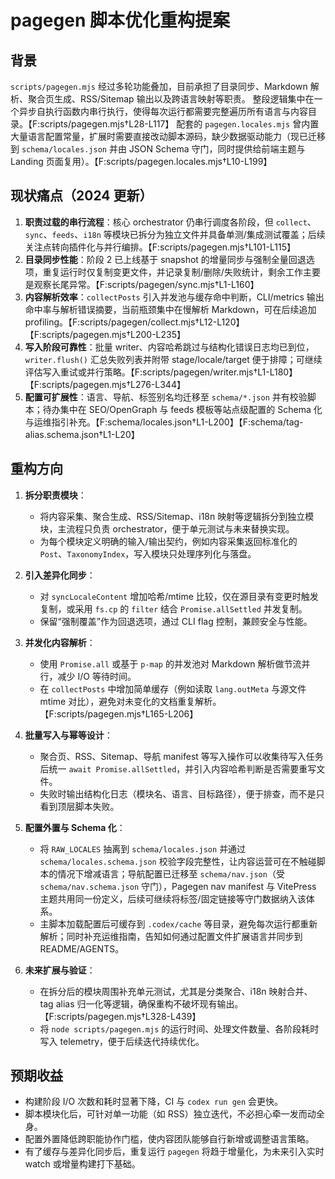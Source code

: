 # pagegen 脚本优化重构提案

## 背景

`scripts/pagegen.mjs` 经过多轮功能叠加，目前承担了目录同步、Markdown 解析、聚合页生成、RSS/Sitemap 输出以及跨语言映射等职责。
整段逻辑集中在一个异步自执行函数内串行执行，使得每次运行都需要完整遍历所有语言与内容目录。【F:scripts/pagegen.mjs†L28-L117】
配套的 `pagegen.locales.mjs` 曾内置大量语言配置常量，扩展时需要直接改动脚本源码，缺少数据驱动能力（现已迁移到 `schema/locales.json` 并由 JSON Schema 守门，同时提供给前端主题与 Landing 页面复用）。【F:scripts/pagegen.locales.mjs†L10-L199】

## 现状痛点（2024 更新）

1. **职责过载的串行流程**：核心 orchestrator 仍串行调度各阶段，但 `collect`、`sync`、`feeds`、`i18n` 等模块已拆分为独立文件并具备单测/集成测试覆盖；后续关注点转向插件化与并行编排。【F:scripts/pagegen.mjs†L101-L115】
2. **目录同步性能**：阶段 2 已上线基于 snapshot 的增量同步与强制全量回退选项，重复运行时仅复制变更文件，并记录复制/删除/失败统计，剩余工作主要是观察长尾异常。【F:scripts/pagegen/sync.mjs†L1-L160】
3. **内容解析效率**：`collectPosts` 引入并发池与缓存命中判断，CLI/metrics 输出命中率与解析错误摘要，当前瓶颈集中在慢解析 Markdown，可在后续追加 profiling。【F:scripts/pagegen/collect.mjs†L12-L120】【F:scripts/pagegen.mjs†L200-L235】
4. **写入阶段可靠性**：批量 writer、内容哈希跳过与结构化错误日志均已到位，`writer.flush()` 汇总失败列表并附带 stage/locale/target 便于排障；可继续评估写入重试或并行策略。【F:scripts/pagegen/writer.mjs†L1-L180】【F:scripts/pagegen.mjs†L276-L344】
5. **配置可扩展性**：语言、导航、标签别名均迁移至 `schema/*.json` 并有校验脚本；待办集中在 SEO/OpenGraph 与 feeds 模板等站点级配置的 Schema 化与运维指引补充。【F:schema/locales.json†L1-L200】【F:schema/tag-alias.schema.json†L1-L20】

## 重构方向

1. **拆分职责模块**：
   - 将内容采集、聚合生成、RSS/Sitemap、i18n 映射等逻辑拆分到独立模块，主流程只负责 orchestrator，便于单元测试与未来替换实现。
   - 为每个模块定义明确的输入/输出契约，例如内容采集返回标准化的 `Post`、`TaxonomyIndex`，写入模块只处理序列化与落盘。

2. **引入差异化同步**：
   - 对 `syncLocaleContent` 增加哈希/mtime 比较，仅在源目录有变更时触发复制，或采用 `fs.cp` 的 `filter` 结合 `Promise.allSettled` 并发复制。
   - 保留“强制覆盖”作为回退选项，通过 CLI flag 控制，兼顾安全与性能。

3. **并发化内容解析**：
   - 使用 `Promise.all` 或基于 `p-map` 的并发池对 Markdown 解析做节流并行，减少 I/O 等待时间。
   - 在 `collectPosts` 中增加简单缓存（例如读取 `lang.outMeta` 与源文件 mtime 对比），避免对未变化的文档重复解析。【F:scripts/pagegen.mjs†L165-L206】

4. **批量写入与幂等设计**：
   - 聚合页、RSS、Sitemap、导航 manifest 等写入操作可以收集待写入任务后统一 `await Promise.allSettled`，并引入内容哈希判断是否需要重写文件。
   - 失败时输出结构化日志（模块名、语言、目标路径），便于排查，而不是只看到顶层脚本失败。

5. **配置外置与 Schema 化**：
   - 将 `RAW_LOCALES` 抽离到 `schema/locales.json` 并通过 `schema/locales.schema.json` 校验字段完整性，让内容运营可在不触碰脚本的情况下增减语言；导航配置已迁移至 `schema/nav.json`（受 `schema/nav.schema.json` 守门），Pagegen nav manifest 与 VitePress 主题共用同一份定义，后续可继续将标签/固定链接等守门数据纳入该体系。
   - 主脚本加载配置后可缓存到 `.codex/cache` 等目录，避免每次运行都重新解析；同时补充运维指南，告知如何通过配置文件扩展语言并同步到 README/AGENTS。

6. **未来扩展与验证**：
   - 在拆分后的模块周围补充单元测试，尤其是分类聚合、i18n 映射合并、tag alias 归一化等逻辑，确保重构不破坏现有输出。【F:scripts/pagegen.mjs†L328-L439】
   - 将 `node scripts/pagegen.mjs` 的运行时间、处理文件数量、各阶段耗时写入 telemetry，便于后续迭代持续优化。

## 预期收益

- 构建阶段 I/O 次数和耗时显著下降，CI 与 `codex run gen` 会更快。
- 脚本模块化后，可针对单一功能（如 RSS）独立迭代，不必担心牵一发而动全身。
- 配置外置降低跨职能协作门槛，使内容团队能够自行新增或调整语言策略。
- 有了缓存与差异化同步后，重复运行 `pagegen` 将趋于增量化，为未来引入实时 watch 或增量构建打下基础。
